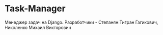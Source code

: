 # Task-Manager
Менеджер задач на Django. Разработчики - Степанян Тигран Гагикович, Николенко Михаил Викторович
